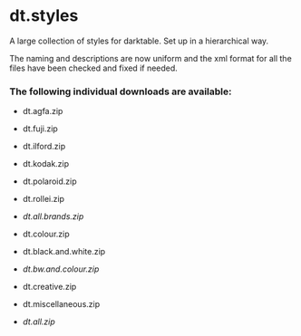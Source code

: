 # dt.styles

A large collection of styles for darktable. Set up in a hierarchical way.

The naming and descriptions are now uniform and the xml format for all the files have been checked and fixed if needed.

### The following individual downloads are available:

* dt.agfa.zip
* dt.fuji.zip
* dt.ilford.zip
* dt.kodak.zip
* dt.polaroid.zip
* dt.rollei.zip
* *dt.all.brands.zip*

* dt.colour.zip
* dt.black.and.white.zip
* *dt.bw.and.colour.zip*

* dt.creative.zip
* dt.miscellaneous.zip

* *dt.all.zip*

